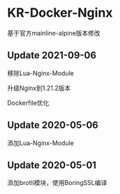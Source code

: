# KR-Docker-Nginx

基于官方mainline-alpine版本修改

## Update 2021-09-06

移除Lua-Nginx-Module

升级Nginx到1.21.2版本

Dockerfile优化

## Update 2020-05-06

添加Lua-Nginx-Module

## Update 2020-05-01

添加brotli模块，使用BoringSSL编译